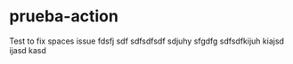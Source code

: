 # prueba-action

Test to fix spaces issue
fdsfj
sdf
sdfsdfsdf
sdjuhy
sfgdfg
sdfsdfkijuh
kiajsd
ijasd
kasd
